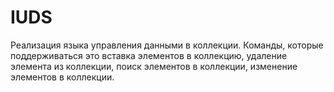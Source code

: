 # IUDS
Реализация языка управления данными в коллекции. Команды, которые поддерживаться это вставка элементов в коллекцию, удаление элемента из коллекции, поиск элементов в коллекции, изменение элементов в коллекции.
